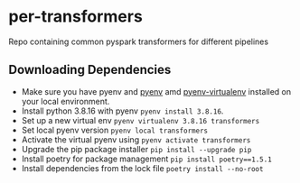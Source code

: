 # per-transformers
Repo containing common pyspark transformers for different pipelines

## Downloading Dependencies

- Make sure you have pyenv and [pyenv](https://github.com/pyenv/pyenv) amd [pyenv-virtualenv](https://github.com/pyenv/pyenv-virtualenv) installed on your local environment.
- Install python 3.8.16 with pyenv `pyenv install 3.8.16`.
- Set up a new virtual env `pyenv virtualenv 3.8.16 transformers`
- Set local pyenv version `pyenv local transformers`
- Activate the virtual pyenv using `pyenv activate transformers`
- Upgrade the pip package installer `pip install --upgrade pip`
- Install poetry for package management `pip install poetry==1.5.1`
- Install dependencies from the lock file `poetry install --no-root` 
